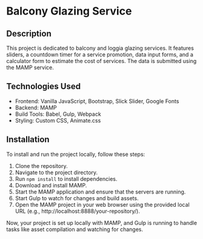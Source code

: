 # Balcony Glazing Service

## Description

This project is dedicated to balcony and loggia glazing services. 
It features sliders, a countdown timer for a service promotion, data input forms, and a calculator form to estimate the cost of services. 
The data is submitted using the MAMP service.

## Technologies Used

- Frontend: Vanilla JavaScript, Bootstrap, Slick Slider, Google Fonts
- Backend: MAMP
- Build Tools: Babel, Gulp, Webpack
- Styling: Custom CSS, Animate.css

## Installation

To install and run the project locally, follow these steps:

1. Clone the repository.
2. Navigate to the project directory.
3. Run `npm install` to install dependencies.
4. Download and install MAMP.
5. Start the MAMP application and ensure that the servers are running.
6. Start Gulp to watch for changes and build assets.
7. Open the MAMP project in your web browser using the provided local URL (e.g., http://localhost:8888/your-repository/).

Now, your project is set up locally with MAMP, and Gulp is running to handle tasks like asset compilation and watching for changes. 
